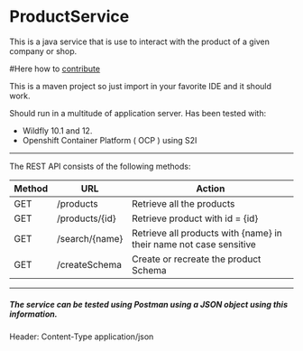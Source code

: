 # ProductService

This is a java service that is use to interact with the product of a given company or shop.

#Here how to [contribute](CONTRIBUTING.md)

This is a maven project so just import in your favorite IDE and it should work.

Should run in a multitude of application server.  Has been tested with:
* Wildfly 10.1 and 12.
* Openshift Container Platform ( OCP ) using S2I

---

The REST API consists of the following methods:

Method  |  URL  |  Action
--------|-------|--------------
GET | /products  | Retrieve all the products
GET | /products/{id} | Retrieve product with id  = {id}
GET | /search/{name} | Retrieve all products with {name} in their name not case sensitive
GET | /createSchema | Create or recreate the product Schema

---
##### The service can be tested using Postman using a JSON object using this information.

Header: Content-Type application/json
